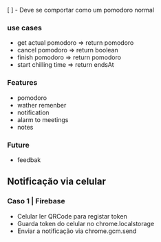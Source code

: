 [ ] - Deve se comportar como um pomodoro normal

### use cases

- get actual pomodoro => return pomodoro
- cancel pomodoro => return boolean
- finish pomodoro => return pomodoro
- start chilling time => return endsAt

### Features

- pomodoro
- wather remenber
- notification
- alarm to meetings
- notes

### Future

- feedbak

## Notificação via celular

### Caso 1 | Firebase

- Celular ler QRCode para registar token
- Guarda token do celular no chrome.localstorage
- Enviar a notificação via chrome.gcm.send
